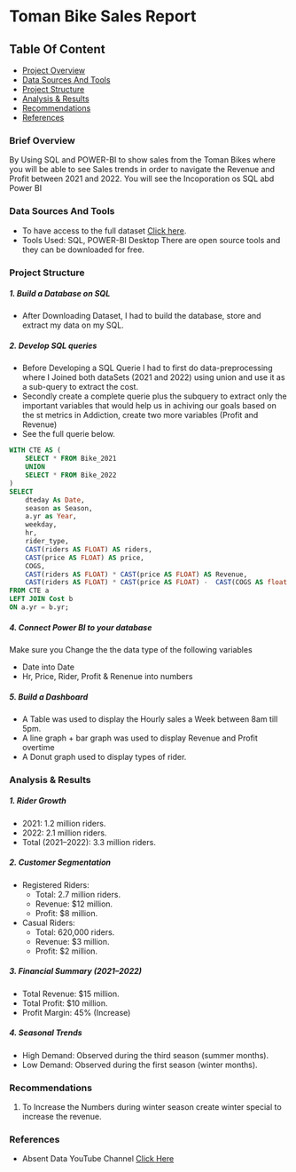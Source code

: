 # Toman Bike Sales Report
## Table Of Content
- [Project Overview](#Brief-Overview)
- [Data Sources And Tools](#Data-Sources-And-Tools)
- [Project Structure](#Project-Structure)
- [Analysis & Results](#Analysis-&-Results)
- [Recommendations](#Recommendations)
- [References](#References)
### Brief Overview
By Using SQL and POWER-BI to show sales from the Toman Bikes where you will be able to see Sales trends in order to navigate the Revenue and Profit between 2021 and 2022. You will see the Incoporation os SQL abd Power BI
### Data Sources And Tools
- To have access to the full dataset [Click here](https://github.com/Gaelim/YT_bike_share).
- Tools Used: SQL, POWER-BI Desktop There are open source tools and they can be downloaded for free.
### Project Structure
##### 1. Build a Database on SQL
   - After Downloading Dataset, I had to build the database, store and extract my data on my SQL.
##### 2. Develop SQL queries 
- Before Developing a SQL Querie I had to first do data-preprocessing where I Joined both dataSets (2021 and 2022) using union and use it as a sub-query to extract the cost.
- Secondly create a complete querie plus the subquery to extract only the important variables that would help us in achiving our goals based on the st metrics in Addiction, create two more variables (Profit and Revenue)
- See the full querie below.
``` sql
WITH CTE AS (
    SELECT * FROM Bike_2021
    UNION
    SELECT * FROM Bike_2022
)
SELECT 
    dteday As Date,
    season as Season,
    a.yr as Year,
    weekday,
    hr,
    rider_type,
    CAST(riders AS FLOAT) AS riders,
    CAST(price AS FLOAT) AS price,
    COGS,
    CAST(riders AS FLOAT) * CAST(price AS FLOAT) AS Revenue,
    CAST(riders AS FLOAT) * CAST(price AS FLOAT) -  CAST(COGS AS float ) * CAST(riders AS FLOAT)  AS Profit
FROM CTE a
LEFT JOIN Cost b
ON a.yr = b.yr;
```

##### 4. Connect Power BI to your database
Make sure you Change the the data type of the following variables
 - Date into Date
 - Hr, Price, Rider, Profit & Renenue into numbers
##### 5. Build a Dashboard
- A Table was used to display the Hourly sales a Week between 8am till 5pm.
- A line graph + bar graph was used to display Revenue and Profit overtime
- A Donut graph used to display types of rider.

###  Analysis & Results
##### 1. Rider Growth
  - 2021: 1.2 million riders.
  - 2022: 2.1 million riders.
  - Total (2021–2022): 3.3 million riders.
##### 2. Customer Segmentation
  - Registered Riders:
    - Total: 2.7 million riders.
    - Revenue: $12 million.
    - Profit: $8 million.
  - Casual Riders:
    - Total: 620,000 riders.
    - Revenue: $3 million.
    - Profit: $2 million.
##### 3. Financial Summary (2021–2022)
  - Total Revenue: $15 million.
  - Total Profit: $10 million.
  - Profit Margin: 45% (Increase)
##### 4. Seasonal Trends
  - High Demand: Observed during the third season (summer months).
  - Low Demand: Observed during the first season (winter months).

### Recommendations
1. To Increase the Numbers during winter season create winter special to increase the revenue.
### References
- Absent Data YouTube Channel [Click Here](https://www.youtube.com/@absentdata)


